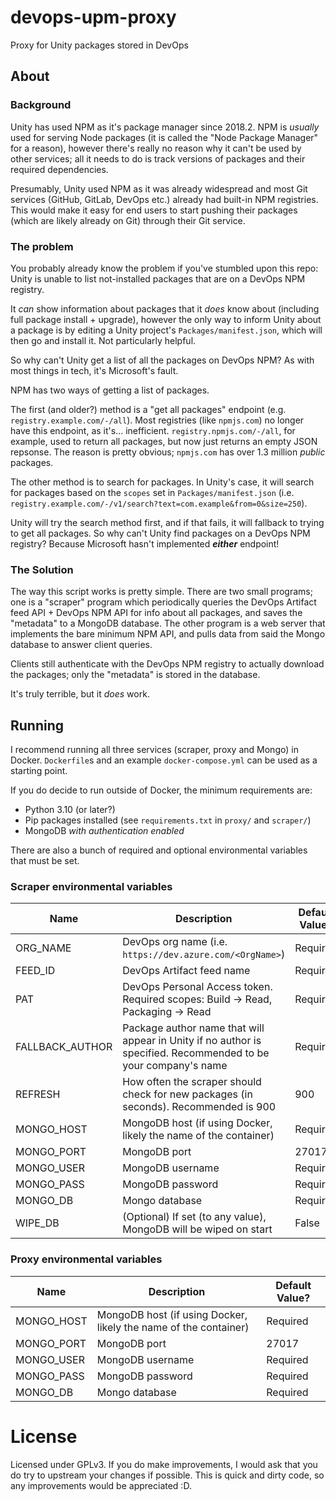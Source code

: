 # devops-upm-proxy

Proxy for Unity packages stored in DevOps

## About

### Background

Unity has used NPM as it's package manager since 2018.2. NPM is *usually* used for serving Node packages (it is called the "Node Package Manager" for a reason), however there's really no reason why it can't be used by other services; all it needs to do is track versions of packages and their required dependencies.

Presumably, Unity used NPM as it was already widespread and most Git services (GitHub, GitLab, DevOps etc.) already had built-in NPM registries. This would make it easy for end users to start pushing their packages (which are likely already on Git) through their Git service.

### The problem

You probably already know the problem if you've stumbled upon this repo: Unity is unable to list not-installed packages that are on a DevOps NPM registry.

It *can* show information about packages that it *does* know about (including full package install + upgrade), however the only way to inform Unity about a package is by editing a Unity project's `Packages/manifest.json`, which will then go and install it. Not particularly helpful.

So why can't Unity get a list of all the packages on DevOps NPM? As with most things in tech, it's Microsoft's fault.

NPM has two ways of getting a list of packages.

The first (and older?) method is a "get all packages" endpoint (e.g. `registry.example.com/-/all`). Most registries (like `npmjs.com`) no longer have this endpoint, as it's... inefficient. `registry.npmjs.com/-/all`, for example, used to return all packages, but now just returns an empty JSON repsonse. The reason is pretty obvious; `npmjs.com` has over 1.3 million *public* packages.

The other method is to search for packages. In Unity's case, it will search for packages based on the `scopes` set in `Packages/manifest.json` (i.e. `registry.example.com/-/v1/search?text=com.example&from=0&size=250`).

Unity will try the search method first, and if that fails, it will fallback to trying to get all packages. So why can't Unity find packages on a DevOps NPM registry? Because Microsoft hasn't implemented ***either*** endpoint!

### The Solution

The way this script works is pretty simple. There are two small programs; one is a "scraper" program which periodically queries the DevOps Artifact feed API + DevOps NPM API for info about all packages, and saves the "metadata" to a MongoDB database. The other program is a web server that implements the bare minimum NPM API, and pulls data from said the Mongo database to answer client queries.

Clients still authenticate with the DevOps NPM registry to actually download the packages; only the "metadata" is stored in the database.

It's truly terrible, but it *does* work.

## Running

I recommend running all three services (scraper, proxy and Mongo) in Docker. `Dockerfile`s and an example `docker-compose.yml` can be used as a starting point.

If you do decide to run outside of Docker, the minimum requirements are:

- Python 3.10 (or later?)
- Pip packages installed (see `requirements.txt` in `proxy/` and `scraper/`)
- MongoDB *with authentication enabled*

There are also a bunch of required and optional environmental variables that must be set.

### Scraper environmental variables

| Name            | Description | Default Value? |
| --------------- | ----------- | -------------- |
| ORG_NAME        | DevOps org name (i.e. `https://dev.azure.com/<OrgName>`) | Required 
| FEED_ID         | DevOps Artifact feed name | Required |
| PAT             | DevOps Personal Access token. Required scopes: Build -> Read, Packaging -> Read | Required |
| FALLBACK_AUTHOR | Package author name that will appear in Unity if no author is specified. Recommended to be your company's name | Required |
| REFRESH         | How often the scraper should check for new packages (in seconds). Recommended is 900 | 900 |
| MONGO_HOST      | MongoDB host (if using Docker, likely the name of the container) | Required |
| MONGO_PORT      | MongoDB port | 27017 |
| MONGO_USER      | MongoDB username | Required |
| MONGO_PASS      | MongoDB password | Required |
| MONGO_DB        | Mongo database | Required |
| WIPE_DB | (Optional) If set (to any value), MongoDB will be wiped on start | False |

### Proxy environmental variables

| Name            | Description | Default Value? |
| --------------- | ----------- | -------------- | 
| MONGO_HOST      | MongoDB host (if using Docker, likely the name of the container) | Required |
| MONGO_PORT      | MongoDB port | 27017 |
| MONGO_USER      | MongoDB username | Required |
| MONGO_PASS      | MongoDB password | Required |
| MONGO_DB        | Mongo database | Required |

# License

Licensed under GPLv3. If you do make improvements, I would ask that you do try to upstream your changes if possible. This is quick and dirty code, so any improvements would be appreciated :D.
